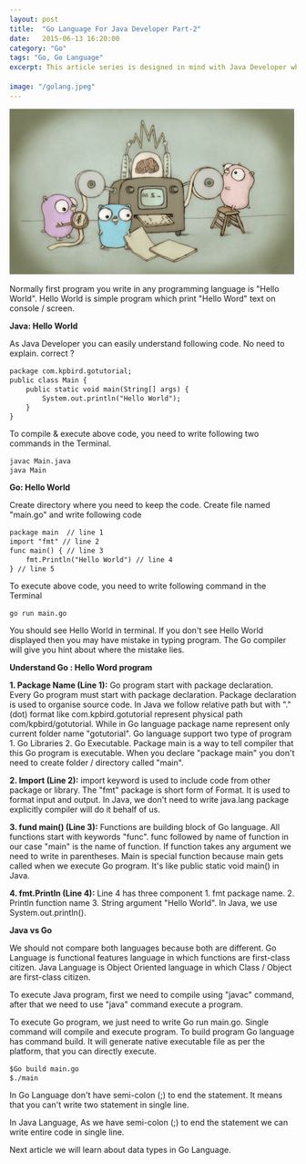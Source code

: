 ```yaml
---
layout: post
title:  "Go Language For Java Developer Part-2"
date:   2015-06-13 16:20:00
category: "Go"
tags: "Go, Go Language"
excerpt: This article series is designed in mind with Java Developer who would like to learn Go Language. 

image: "/golang.jpeg"
---
```


<img src="/assets/images/posts/golang.jpeg" alt="Go Language For Java Developer" title="Go Language For Java Developer" class="img-responsive">


Normally first program you write in any programming language is "Hello World". Hello World is simple program which print "Hello Word" text on console / screen.

**Java: Hello World**

As Java Developer you can easily understand following code. No need to explain. correct ? 

	package com.kpbird.gotutorial; 
	public class Main {
		public static void main(String[] args) {
			System.out.println("Hello World");	      
		}
	}

To compile & execute above code, you need to write following two commands in the Terminal. 

	javac Main.java
	java Main

**Go: Hello World**

Create directory where you need to keep the code. Create file named "main.go" and write following code


	package main  // line 1
	import "fmt" // line 2
	func main() { // line 3
    	fmt.Println("Hello World") // line 4
	} // line 5

To execute above code, you need to write following command in the Terminal
	
	go run main.go

You should see Hello World in terminal. If you don't see Hello World displayed then you may have mistake in typing program. The Go compiler will give you hint about where the mistake lies. 

**Understand Go : Hello Word program**

**1. Package Name (Line 1):** Go program start with package declaration. Every Go program must start with package declaration. Package declaration is used to organise source code. In Java we follow relative path but with "." (dot) format like com.kpbird.gotutorial represent physical path com/kpbird/gotutorial. While in Go language package name represent only current folder name "gotutorial". Go language support two type of program 1. Go Libraries 2. Go Executable. Package main is a way to tell compiler that this Go program is executable. When you declare "package main" you don't need to create folder / directory called "main". 

**2. Import (Line 2):**  import keyword is used to include code from other package or library. The "fmt" package is short form of Format. It is used to format input and output. In Java, we don't need to write java.lang package explicitly compiler will do it behalf of us.  

**3. fund main() (Line 3):** Functions are building block of Go language. All functions start with keywords "func". func followed by name of function in our case "main" is the name of function. If function takes any argument we need to write in parentheses. Main is special function because main gets called when we execute Go program. It's like public static void main() in Java.

**4. fmt.Println (Line 4):** Line 4 has three component 1. fmt package name. 2. Println function name 3. String argument "Hello World". In Java, we use System.out.println().

**Java vs Go**

We should not compare both languages because both are different. Go Language is functional features language in which functions are first-class citizen. Java Language is Object Oriented language in which Class / Object are first-class citizen.

To execute Java program, first we need to compile using "javac" command, after that we need to use "java" command execute a program. 

To execute Go program, we just need to write Go run main.go. Single command will compile and execute program. To build program Go language has command build. It will generate native executable file as per the platform, that you can directly execute. 
	
	$Go build main.go
	$./main

In Go Language don't have semi-colon (;) to end the statement. It means that you can't write two statement in single line.

In Java Language, As we have semi-colon (;) to end the statement we can write entire code in single line.

Next article we will learn about data types in Go Language.

